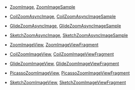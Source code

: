 * [ZoomImage], [ZoomImageSample]
* [CoilZoomAsyncImage], [CoilZoomAsyncImageSample]
* [GlideZoomAsyncImage], [GlideZoomAsyncImageSample]
* [SketchZoomAsyncImage], [SketchZoomAsyncImageSample]

* [ZoomImageView], [ZoomImageViewFragment]
* [CoilZoomImageView], [CoilZoomImageViewFragment]
* [GlideZoomImageView], [GlideZoomImageViewFragment]
* [PicassoZoomImageView], [PicassoZoomImageViewFragment]
* [SketchZoomImageView], [SketchZoomImageViewFragment]

[ZoomImage]: ../../zoomimage-compose/src/main/java/com/github/panpf/zoomimage/ZoomImage.kt

[CoilZoomAsyncImage]: ../../zoomimage-compose-coil/src/main/java/com/github/panpf/zoomimage/CoilZoomAsyncImage.kt

[GlideZoomAsyncImage]: ../../zoomimage-compose-glide/src/main/java/com/github/panpf/zoomimage/GlideZoomAsyncImage.kt

[SketchZoomAsyncImage]: ../../zoomimage-compose-sketch/src/main/java/com/github/panpf/zoomimage/SketchZoomAsyncImage.kt


[ZoomImageSample]: ../../sample/src/main/java/com/github/panpf/zoomimage/sample/ui/examples/compose/ZoomImageSample.kt

[CoilZoomAsyncImageSample]: ../../sample/src/main/java/com/github/panpf/zoomimage/sample/ui/examples/compose/CoilZoomAsyncImageSample.kt

[GlideZoomAsyncImageSample]: ../../sample/src/main/java/com/github/panpf/zoomimage/sample/ui/examples/compose/GlideZoomAsyncImageSample.kt

[SketchZoomAsyncImageSample]: ../../sample/src/main/java/com/github/panpf/zoomimage/sample/ui/examples/compose/SketchZoomAsyncImageSample.kt


[ZoomImageView]: ../../zoomimage-view/src/main/java/com/github/panpf/zoomimage/ZoomImageView.kt

[CoilZoomImageView]: ../../zoomimage-view-coil/src/main/java/com/github/panpf/zoomimage/CoilZoomImageView.kt

[GlideZoomImageView]: ../../zoomimage-view-glide/src/main/java/com/github/panpf/zoomimage/GlideZoomImageView.kt

[PicassoZoomImageView]: ../../zoomimage-view-picasso/src/main/java/com/github/panpf/zoomimage/PicassoZoomImageView.kt

[SketchZoomImageView]: ../../zoomimage-view-sketch/src/main/java/com/github/panpf/zoomimage/SketchZoomImageView.kt


[ZoomImageViewFragment]: ../../sample/src/main/java/com/github/panpf/zoomimage/sample/ui/examples/view/ZoomImageViewFragment.kt

[CoilZoomImageViewFragment]: ../../sample/src/main/java/com/github/panpf/zoomimage/sample/ui/examples/view/CoilZoomImageViewFragment.kt

[GlideZoomImageViewFragment]: ../../sample/src/main/java/com/github/panpf/zoomimage/sample/ui/examples/view/GlideZoomImageViewFragment.kt

[PicassoZoomImageViewFragment]: ../../sample/src/main/java/com/github/panpf/zoomimage/sample/ui/examples/view/PicassoZoomImageViewFragment.kt

[SketchZoomImageViewFragment]: ../../sample/src/main/java/com/github/panpf/zoomimage/sample/ui/examples/view/SketchZoomImageViewFragment.kt